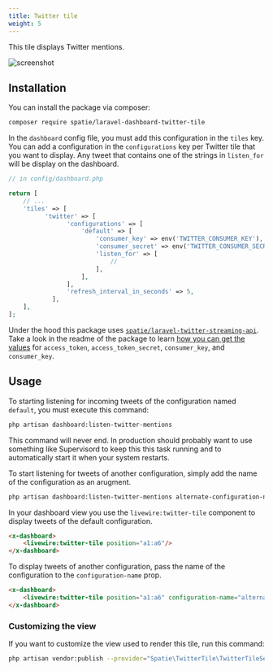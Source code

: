 ```yaml
---
title: Twitter tile
weight: 5
---
```


This tile displays Twitter mentions.

![screenshot](https://spatie.be/docs/laravel-dashboard/v2/images/twitter.png)

## Installation

You can install the package via composer:

```bash
composer require spatie/laravel-dashboard-twitter-tile
```

In the `dashboard` config file, you must add this configuration in the `tiles` key. You can add a configuration in the `configurations` key per Twitter tile that you want to display. Any tweet that contains one of the strings in `listen_for` will be display on the dashboard.

```php
// in config/dashboard.php

return [
    // ...
    'tiles' => [
          'twitter' => [
                'configurations' => [
                    'default' => [
                        'consumer_key' => env('TWITTER_CONSUMER_KEY'),
                        'consumer_secret' => env('TWITTER_CONSUMER_SECRET'),
                        'listen_for' => [
                            // 
                        ],
                    ],
                ],
                'refresh_interval_in_seconds' => 5,
            ],
    ],
];
```

Under the hood this package uses [`spatie/laravel-twitter-streaming-api`](https://github.com/spatie/laravel-twitter-streaming-api). Take a look in the readme of the package to learn [how you can get the values](https://github.com/spatie/laravel-twitter-streaming-api#getting-credentials) for `access_token`,  `access_token_secret`, `consumer_key`, and `consumer_key`.

## Usage

To starting listening for incoming tweets of the configuration named `default`, you must execute this command:

```bash
php artisan dashboard:listen-twitter-mentions
```

This command will never end. In production should probably want to use something like Supervisord to keep this this task running and to automatically start it when your system restarts.

To start listening for tweets of another configuration, simply add the name of the configuration as an arugment.

```bash
php artisan dashboard:listen-twitter-mentions alternate-configuration-name
```

In your dashboard view you use the `livewire:twitter-tile` component to display tweets of the default configuration.

```html
<x-dashboard>
    <livewire:twitter-tile position="a1:a6"/>
</x-dashboard>
```

To display tweets of another configuration, pass the name of the configuration to the `configuration-name` prop.

```html
<x-dashboard>
    <livewire:twitter-tile position="a1:a6" configuration-name="alternate-configuration-name"/>
</x-dashboard>
```

### Customizing the view

If you want to customize the view used to render this tile, run this command:

```bash
php artisan vendor:publish --provider="Spatie\TwitterTile\TwitterTileServiceProvider" --tag="dashboard-twitter-tile-views"
```
